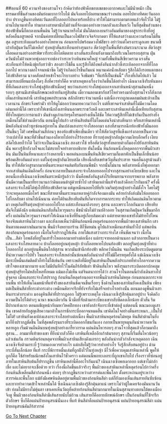 ##ตอนที่ 60 ความจริงของสวนโจว
ถ้าคิดว่าท้องฟ้าคือขอบเขตของอากาศและไม่มีน้ำหนัก เป็นธรรมดาที่ชิ้นส่วนของมันย่อมเบากว่าใบไม้ มันจึงลอยไปลอยมาขณะร่วงหล่น ลอยไปทางทิศตะวันออกบ้าง ปรากฏขึ้นทางทิศตะวันตกที่ไกลออกไปหลายร้อยลี้บ้าง ทำให้ไม่สามารถตามรอยแล้วจับไว้ได้
ไม่รู้ผ่านไปนานเท่าใด ท่ามกลางสายตานับไม่ถ้วนที่จ้องมองอย่างหวาดกลัวและสิ้นหวัง ในที่สุดชิ้นส่วนของท้องฟ้าชิ้นนี้ก็ตกลงบนพื้นดิน ไม่รู้ว่าเจตนาหรือไม่ มันได้ตกลงบนร่างอันมหึมาของอสูรกระทิงที่อยู่หลังคลื่นอสูรพอดี จากนั้นค่อยเปลี่ยนเป็นดวงไฟสีขาวเจิดจ้าบาดตา ที่ให้แสงสว่างและความร้อนไม่สิ้นสุด อสูรกระทิงแผดร้องอย่างโหยหวน ก่อนหายไปพร้อมดวงไฟสีขาว อย่าว่าแต่โครงกระดูกเลย ขนาดขี้เถ้ากับฝุ่นควันก็ไม่เหลือ!
ทุ่งหญ้าสั่นสะเทือนอย่างรุนแรง สัตว์อสูรในพื้นที่ต่างล้มระเนระนาด สัตว์อสูรเลื้อยคลานอย่างอสรพิษวารีกระอักโลหิตตาย แรงสั่นสะเทือนยังลามมาถึงบริเวณโดยรอบสุสาน ฝุ่นควันนับไม่ถ้วนพวยพุ่งออกจากช่องว่างระหว่างหินขนาดใหญ่ รวมทั้งพื้นหินสีเขียวคราม
แรงสั่นสะเทือนทำให้หนิงชุ่ยกับฮว่าชิว สองสาวใช้ตื่น และรู้สึกได้ถึงพลังอันน่ากลัวซึ่งระเบิดออกจากที่ที่ไกลออกไป พวกนางตกใจจนหน้าซีด ไม่รู้ว่าเกิดอะไรขึ้นกันแน่ หนานเค่อนั่งหลับตา รู้สึกได้ถึงรอยแตกของโค้งฟ้าสีคราม นางคลับคล้ายเข้าใจอะไรบางอย่าง จึงพึมพำ “ที่แท้ก็เป็นเช่นนี้”
เรื่องที่เกิดไปแล้ว ไม่สามารถเปลี่ยนแปลงใดๆ สิ่งที่ควรทำก็คือ หาสาเหตุของเรื่องว่าเกิดขึ้นได้อย่างไร เฉินฉางเซิงรีบหันมองที่ที่เกิดแสงกระจ่างใสพุ่งสู่ท้องฟ้าเมื่อครู่ พบว่าแสงกระจ่างใสพุ่งออกจากเสาหินหน้าสุสานต้นหนึ่ง
รอบๆ สุสานมีเสาหินลักษณะคล้ายกันอยู่สิบต้น เมื่อวานตอนเขากับสวีโหย่วหรงมาถึงสุสานโจวก็สังเกตเห็นเสาหินเหล่านี้ เสาหินสูงพอประมาณ สลักอักขระจำนวนหนึ่ง แต่เนื่องจากถูกแดดลมฝนชะล้างเป็นเวลานาน อักขระจึงพร่ามัว ทำให้ดูไม่ออกว่าหมายความว่าอะไร
แต่ที่เขาจดจำเสาหินที่ไม่มีความโดดเด่นเหล่านี้ได้ เพราะทำให้เขานึกถึงเสาหินนอกพระราชวังหลี และเพราะเสาหินเหล่านี้เมื่อเทียบกับสุสานที่ยิ่งใหญ่ตระการตาแล้ว มันช่างดูเก่าแก่ทรุดโทรมอย่างเห็นได้ชัด ให้ความรู้สึกที่ไม่เข้ากันเป็นอย่างยิ่ง เหมือนไม่ใช่ส่วนเดียวกัน ตอนนี้ดูไปแล้ว เสาหินสิบต้นที่ไม่โดดเด่นจึงน่าสงสัยมาก หรือเสาหินเหล่านี้มีพลังอันน่ากลัวซุกซ่อนอยู่ภายใน มันเปล่งแสงกระจ่างใสออกมา แสงที่สามารถฉีกท้องฟ้าทั้งผืนออกเป็นชิ้นๆ ได้!
เศษชิ้นส่วนสีอ่อนๆ ของท้องฟ้าเพียงชิ้นเดียว ทำให้สัตว์อสูรที่แข็งแกร่งกลายเป็นความว่างเปล่าได้ ขณะที่ตัวชิ้นส่วนเองก็หายไปอย่างไร้ร่องรอย ที่ราบทุ่งหญ้ากลับสู่ความเงียบอีกครั้ง เงียบสงัดไปเลยก็ว่าได้ ไม่ว่าจะเป็นเฉินฉางเซิง สองสาวใช้ หรือสัตว์อสูรทั้งหลายต่างก็มองไปยังเสาหินต้นนั้น พลางรู้สึกกังวลใจและไม่สบายใจอย่างยากอธิบาย
ทันใดนั้น หินก้อนหนึ่งก็หลุดออกจากพื้นผิวเสาหิน มันเป็นหินที่หนาและกว้างหลายนิ้ว พอหล่นลงบนพื้นหินสีเขียวครามก็แตกหักเป็นชิ้นเล็กชิ้นน้อยพร้อมเสียงอันแผ่วเบา แต่ในทุ่งหญ้าอันเงียบสงัด เสียงนี้กลับเขย่าขวัญสั่นประสาท จนคลื่นอสูรม้วนตัวขึ้น ทำให้สัตว์อสูรมากมายตื่นตระหนกจนล้มทับกันบนพืชน้ำ
จากนั้นไม่นาน พลังสายหนึ่งก็พุ่งออกมาจากเสาหินต้นเดิมอีกครั้ง ก่อนจะกลายเป็นแสงกระจ่างใสลอยออกไปจากสุสานอย่างเงียบเชียบ และในตอนนี้เองที่เฉินฉางเซิงพลันตระหนักรู้แล้วว่า นั่นคือพลังอันสูงส่งไร้เทียมทานจากบรรพกาล
พลังสายนั้นมีความเป็นมาที่ยาวนานกว่าดินแดนต้าลู่ด้วยซ้ำไป
เสาหินเหล่านี้แท้จริงแล้วคืออะไรกันแน่?
ครั้งนี้ แสงกระจ่างใสมิได้พุ่งไปที่ท้องฟ้าสีคราม แต่ดูเหมือนลอยไปที่บริเวณริมทุ่งหญ้าอย่างไม่ตั้งใจ โดยไม่รู้ว่าจะหยุดลอยเมื่อไหร่ ขณะที่สายตาตื่นตระหนกหลายคู่กำลังจ้องมองมัน คล้ายกำลังส่งมันให้ลอยออกไปไกลลับตา
ผ่านไปเนิ่นนาน ค่อยได้ยินเสียงทึบตันที่เกิดจากการตกกระทบ ทำให้เกิดแผ่นดินไหวตามมา เหตุเกิดที่ริมทุ่งหญ้าห่างออกไปไกล แต่สะเทือนมาถึงรอบๆ สุสาน และเพราะไกลกันมาก เสียงทึบตันจึงไม่ดังนัก แต่แผ่นดินกลับสั่นไหวรุนแรง พืชน้ำนับไม่ถ้วนปลิวลอย ในสุสานเกิดฝุ่นควันขึ้นมาอีกครั้ง
แผ่นดินไหวรุนแรงจนทำให้เฉินฉางเซิงที่ยืนอยู่เกือบล้มคะมำ แต่สายตาของเขายังไม่ย้ายไปไหน จ้องจับแต่เสาหินไม่วางตา และสังเกตเห็นว่ามีหินก้อนหนึ่งหลุดร่อนออกจากพื้นผิวของเสาหินอีก
เสาหินตากแดดตากฝนมานาน พื้นผิวจึงหยาบกร้าน สีก็ซีดหม่น ดูไปแล้วเหมือนเสาหินทั่วไป แต่พอหินสองก้อนหลุดร่อนออก เนื้อในจึงปรากฏให้เห็น ภายใต้แสงสว่างกระจ่างใส เห็นชัดเจนว่า เนื้อในเป็น...สีดำ
ไอพลังที่อยู่ในเสารั่วไหลออกมาอย่างต่อเนื่อง แผ่กระจายออกด้านนอก แล้วกลายเป็นดวงแสงกระจ่างใสหลายดวง บ้างก็ลอยอยู่บนทุ่งหญ้า บ้างก็ลอยหายไปบนท้องฟ้า ตกอยู่ริมทุ่งหญ้าที่ห่างไกลออกไป ตกอยู่บนพื้นดินใกล้สุสาน พวกมันเข้าฉีกท้องฟ้า พลิกคว่ำผืนดิน จนเกิดเสียงระเบิดตูมตามที่น่าหวาดผวาไปทั่ว
ในแสงกระจ่างใสเหล่านั้นซ่อนพลังอันน่ากลัวที่ไม่มีใครหยุดยั้งได้ แม้เฉินฉางเซิงมีกระบี่หมื่นเล่มติดตัวก็ทำไม่ได้เช่นกัน เพราะพลังที่มีอยู่ในเสาหินเป็นพลังประเภทที่ห่างไกลจากความเข้าใจของเขามากมาย และไม่มีบันทึกไว้ในคัมภีร์ลัทธิเต๋า
ฟ้าดินสั่นไหว พลังรุนแรงระเบิดออกปกคลุมทุ่งหญ้าสุริยาไม่หลับใหลทั้งหมด แม้มองไม่เห็น แต่จินตนาการได้ว่า สวนโจวในตอนนี้กำลังเดินทางไปสู่จุดจบ
เมื่อแสงกระจ่างใสปรากฏ ก้อนหินก็หลุดร่อนออกจากพื้นผิวเสาหินไม่หยุด ก่อนตกแตกกระจายบนพื้น ทำให้เห็นโฉมหน้าที่แท้จริงของเสาหินชัดเจนขึ้นเรื่อยๆ ซึ่งด้านในของเสาหินยังคงเป็นหิน เพียงแต่เป็นหินสีดำที่กระดำกระด่าง เหมือนศิลาจารึกที่ยังจารึกไม่เสร็จอย่างไรอย่างนั้น
ตอนมองดูพื้นผิวเสาหินกระดำกระด่าง มองดูหินสีดำที่ปรากฏออก ไม่รู้เพราะเหตุใด เฉินฉางเซิงรู้สึกคุ้นตาอยู่บ้าง จึงคิดถึงความเป็นไปได้ต่างๆ นานา ขณะเดียวกัน นิ้วมือที่จับด้ามกระบี่ของเขากลับซีดลงเล็กน้อย ตัวสั่น ริมฝีปากแห้งผาก
ตอนเผชิญหน้ากับมหาวิหคปีกทอง เขายังกล้าจับกระบี่เข้าต่อสู้ แต่ตอนนี้ ขณะมองดูเสาหิน เขาคล้ายกับสูญเสียความกล้าในการชักกระบี่ออกจนหมดสิ้น
เขาคิดในใจอย่างตื่นตระหนก...เป็นไปไม่ได้!
เสาหินยังคงเปล่งแสงกระจ่างใสอย่างต่อเนื่อง พื้นผิวเสาหินหลุดร่อนไม่หยุด หินสีดำด้านในยิ่งมาก็ยิ่งปรากฏชัดขึ้น
ในที่สุดพลังรุนแรงที่ระเบิดออกก็ชนกันเอง กลายเป็นพายุหมุนอันน่าหวาดหวั่นหลายลูก เริ่มม้วนผืนดินบนทุ่งหญ้าอย่างเกรี้ยวกราด
แผ่นดินไหวรอบๆ สวนโจวที่สุดแล้วก็ลามมาถึงสุสาน... ลามมาที่เท้าของเขา
ที่ยิ่งน่ากลัวก็คือ เสาหินที่เหลืออีกเก้าต้นรอบๆ สุสานก็เริ่มสั่นไหวน้อยๆ แล้วเช่นกัน กรวดหินร่อนหลุดจากพื้นผิวเสาหินเสียงดังแกรกๆ พลังอันน่ากลัวกำลังจะหลุดออก
เฉินฉางเซิงจับด้ามกระบี่ รู้ว่าตนเองควรทำอะไร แต่กลับไม่รู้ว่าควรทำอย่างไร จึงรู้สึกสับสนอยู่บ้าง
ด้ามกระบี่สั่นเล็กน้อย
ที่แท้ กระบี่พิการหมื่นเล่มที่ถูกฝังไว้ในทุ่งหญ้า มีไว้เพื่อควบคุมเสาหินเหล่านี้ พูดให้ถูกก็คือ ใช้สำหรับผนึกพลังในเสาหินไว้ชั่วคราว
แต่ตอนนี้พอทะเลกระบี่ถูกเขาเก็บไป เรื่องราวที่ซ่อนอยู่ภายในเสาหินสิบต้นก็ปรากฏขึ้น
เสาหินเหล่านี้คืออะไรกันแน่?
เฉินฉางเซิงพอเดาออก แต่เขาไม่กล้าเชื่อ และไม่อยากจะเชื่อด้วย
ทว่า เรื่องนี้เกิดขึ้นแล้วจริงๆ
พื้นผิวของเสาหินเหล่านี้หลุดร่อนไปกว่าครึ่ง
ก้อนหินสี่เหลี่ยมสีดำก้อนหนึ่ง ค่อยๆ ปรากฏขึ้นระหว่างสวรรค์และพื้นโลก
ตั้งตระหง่านอยู่ระหว่างสวรรค์และพื้นโลก
แม้ยังมีเศษหินติดอยู่ตามพื้นผิวของก้อนหินสีดำ แต่ก็ยังมองเห็นเส้นสายอันซับซ้อนและยากทำความเข้าใจเหล่านั้นได้
ซึ่งเฉินฉางเซิงต้องรู้สึกคุ้นตาแน่ เพราะไม่ว่าผู้ใดเคยจ้องมันนานวันเข้า ย่อมไม่มีทางไม่คุ้นตา
เขาเคยเห็นวัตถุที่คล้ายก้อนหินสีดำมากมายในเนินสุสานทางตอนใต้ของเมืองจิงตู
พื้นผิวของก้อนหินสีดำมีเส้นสายนับไม่ถ้วน เส้นสายก็คือลายลักษณ์อักษร เป็นก้อนหินที่ใช้จารึกตัวอักษร ซึ่งก็คือแผ่นป้ายอนุสรณ์นั่นเอง
ที่แท้ หินสีดำคือแผ่นป้ายอนุสรณ์
แผ่นป้ายอนุสรณ์สีดำ
แผ่นป้ายอนุสรณ์คัมภีร์สวรรค์


[Go To Next Chapter]( ./347.md)